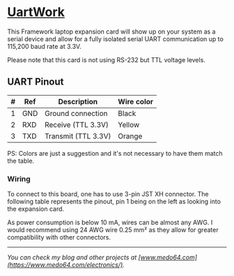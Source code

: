 [UartWork](https://medo64.com/uartwork/)
========================================

This Framework laptop expansion card will show up on your system as a serial
device and allow for a fully isolated serial UART communication up to 115,200
baud rate at 3.3V.

Please note that this card is not using RS-232 but TTL voltage levels.


## UART Pinout

| # | Ref | Description                     | Wire color |
|--:|-----|---------------------------------|------------|
| 1 | GND | Ground connection               | Black      |
| 2 | RXD | Receive (TTL 3.3V)              | Yellow     |
| 3 | TXD | Transmit (TTL 3.3V)             | Orange     |

PS: Colors are just a suggestion and it's not necessary to have them match the
table.


### Wiring

To connect to this board, one has to use 3-pin JST XH connector. The following
table represents the pinout, pin 1 being on the left as looking into the
expansion card.

As power consumption is below 10 mA, wires can be almost any AWG. I would
recommend using 24 AWG wire 0.25 mm² as they allow for greater compatibility
with other connectors.

---
*You can check my blog and other projects at [www.medo64.com](https://www.medo64.com/electronics/).*
